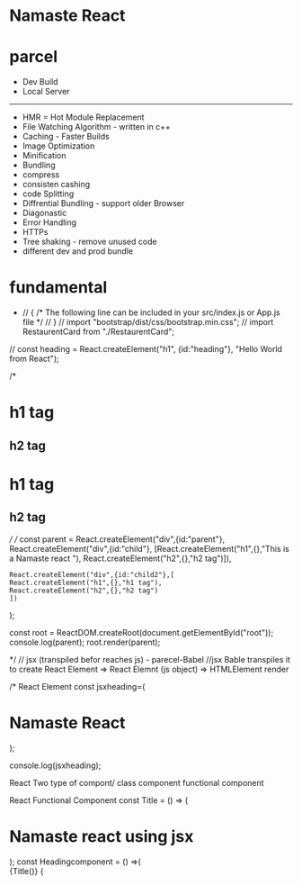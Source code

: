 # Namaste React 

# parcel
- Dev Build
- Local Server
------
- HMR = Hot Module Replacement
- File Watching Algorithm - written in c++
- Caching - Faster Builds
- Image Optimization
- Minification
- Bundling
- compress
- consisten cashing
- code Splitting
- Diffrential Bundling - support older Browser
- Diagonastic
- Error Handling
- HTTPs
- Tree shaking - remove unused code
- different dev and prod bundle

# fundamental
   - // {
/* The following line can be included in your src/index.js or App.js file */
// }
// import "bootstrap/dist/css/bootstrap.min.css";
// import RestaurentCard from "./RestaurentCard";

// const heading = React.createElement("h1", {id:"heading"}, "Hello World from React");

/*
<div id="parent">
    <div id="child">
        <h1>h1 tag </h1>
        <h2>h2 tag </h2>
    </div>
     <div id="child2">
        <h1>h1 tag </h1>
        <h2>h2 tag </h2>
    </div>
</div>

*/
/*
const parent = React.createElement("div",{id:"parent"}, 
    React.createElement("div",{id:"child"},
    [React.createElement("h1",{},"This is a Namaste react "),
    React.createElement("h2",{},"h2 tag")]),
    
    React.createElement("div",{id:"child2"},[
    React.createElement("h1",{},"h1 tag"),
    React.createElement("h2",{},"h2 tag")
    ])

);

const root = ReactDOM.createRoot(document.getElementById("root"));
console.log(parent);
root.render(parent);

*/
// jsx (transpiled befor reaches js) - parecel-Babel
//jsx Bable transpiles it to create React Element => React Elemnt (js object) => HTMLElement render

/*
React Element
const jsxheading=(
<h1 id="heading" className="root">
    Namaste React
</h1>);

console.log(jsxheading);

React Two type of compont/
class component
functional component

React Functional Component
const Title = () => (
    <h1 className="root" tabIndex={5} id="heading">Namaste react using jsx</h1>
);
const Headingcomponent = () =>( 
    <div id="container">
        {Title()}
        {<Title/>}
        <h1 id="heading">Namaste react using Functional Component</h1>
    </div>
);

# Food Deliver APP
 - Header
    - logo
    - navi-item
 - Body
    - Search bar
    - Restaurant Container
       - Restaurant Card
 - Footer
    - CopyRight
    - Link
    - contact
    - Address




# Two type of export:
  - default export => (export default componet;)
  - Name export => export component;

# React Hooks
  - (Noraml javaScript utility Function)
  - useState() - superpowerful state variable
  - useEffect()

                            new version     old version
Reconciliation Algorithm (React Fiber) - (React16 new)
                           \->ew way find the dif and updating the DOm
res container      |           []
    []             |           /|\
    /|\            |          [][][]
[][][][][][][]     |        3  filter Rc
7 Rc               |
                   |
 virtual Dom is a representation of Actual DOM
 
 <div>                             {  Virtual DOM             
    <div>   ----> Actual DOM            -------
     <img>                                  }

Diff Algorithm -> clicked ->  
res container      |           []
    []             |           /|\
 / / | \ \ \       |          [][][]
[][][][][][][]     |        3Rc
7 Rc               |
                   |
  Old VirtualDOM               New Virtaul Dom




# 2 types Routing in Web Apps
 - Client side routing
 - Serve side routing

# Redux Toolkit
 - install @reduxjs/toolkit and react-redux
 - build our store
 - connect our store to our app
 - slice(cartslice)
 - dispatch(action)
 - selector

 # types of testing (developer)
  - unite testing
  - integerating Testing
  - End to End testing 

 # Setting up Testing in our app
  - Install React tetsing Library
  - Installed jest
  - Install babel dependenceies
  - configure babel
  - configure parcel config file to disable default babel transpiltaion
  - jest  -npx jest --init
  - install jsdom library
  - Install @babel/preset-react - to make JSK work in test cases
  - Include @babel/present=react inside my babel config
  - npm i -D @testing=library/jest-dom